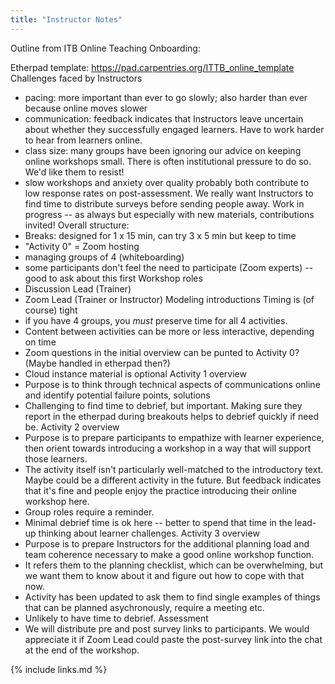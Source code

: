 ```yaml
---
title: "Instructor Notes"
---
```

Outline from ITB Online Teaching Onboarding:

Etherpad template: https://pad.carpentries.org/ITTB_online_template
Challenges faced by Instructors
- pacing: more important than ever to go slowly; also harder than ever because online moves slower
- communication: feedback indicates that Instructors leave uncertain about whether they successfully engaged learners. Have to work harder to hear from learners online.
- class size: many groups have been ignoring our advice on keeping online workshops small. There is often institutional pressure to do so. We'd like them to resist!
- slow workshops and anxiety over quality probably both contribute to low response rates on post-assessment. We really want Instructors to find time to distribute surveys before sending people away.
Work in progress -- as always but especially with new materials, contributions invited!
Overall structure:
- Breaks: designed for 1 x 15 min, can try 3 x 5 min but keep to time
- "Activity 0" = Zoom hosting
- managing groups of 4 (whiteboarding)
- some participants don't feel the need to participate (Zoom experts) -- good to ask about this first
Workshop roles
- Discussion Lead (Trainer)
- Zoom Lead (Trainer or Instructor)
Modeling introductions
Timing is (of course) tight
- if you have 4 groups, you *must* preserve time for all 4 activities.
- Content between activities can be more or less interactive, depending on time
- Zoom questions in the initial overview can be punted to Activity 0? (Maybe handled in etherpad then?)
- Cloud instance material is optional
Activity 1 overview
- Purpose is to think through technical aspects of communications online and identify potential failure points, solutions
- Challenging to find time to debrief, but important. Making sure they report in the etherpad during breakouts helps to debrief quickly if need be.
Activity 2 overview
- Purpose is to prepare participants to empathize with learner experience, then orient towards introducing a workshop in a way that will support those learners.
- The activity itself isn't particularly well-matched to the introductory text. Maybe could be a different activity in the future. But feedback indicates that it's fine and people enjoy the practice introducing their online workshop here.
- Group roles require a reminder.
- Minimal debrief time is ok here -- better to spend that time in the lead-up thinking about learner challenges.
Activity 3 overview
- Purpose is to prepare Instructors for the additional planning load and team coherence necessary to make a good online workshop function. 
- It refers them to the planning checklist, which can be overwhelming, but we want them to know about it and figure out how to cope with that now.
- Activity has been updated to ask them to find single examples of things that can be planned asychronously, require a meeting etc. 
- Unlikely to have time to debrief.
Assessment
- We will distribute pre and post survey links to participants. We would appreciate it if Zoom Lead could paste the post-survey link into the chat at the end of the workshop.

{% include links.md %}
